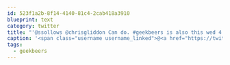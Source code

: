 ```yaml
---
id: 523f1a2b-8f14-4140-81c4-2cab418a3910
blueprint: text
category: twitter
title: "'@ssollows @chrisgliddon Can do. #geekbeers is also this wed 4:30-? at docs, we could chat there too."
caption: '<span class="username username_linked">@<a href="https://twitter.com/ssollows" title="Scott Sollows">ssollows</a></span> <span class="username username_linked">@<a href="https://twitter.com/chrisgliddon" title="Chris Gliddon 🐯">chrisgliddon</a></span> Can do. <span class="hashtag hashtag_local">#<a href="http://tweettemp.darylchymko.ca/?tag=geekbeers">geekbeers</a> is also this wed 4:30-? at docs, we could chat there too.'
tags:
  - geekbeers
---
```

